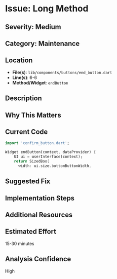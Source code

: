 # Issue: Long Method

## Severity: Medium

## Category: Maintenance

## Location
- **File(s)**: `lib/components/buttons/end_button.dart`
- **Line(s)**: 6-6
- **Method/Widget**: `endButton`

## Description


## Why This Matters


## Current Code
```dart
import 'confirm_button.dart';

Widget endButton(context, dataProvider) { 
    UI ui = userInterface(context);
    return SizedBox(
      width: ui.size.bottomButtonWidth,
```

## Suggested Fix


## Implementation Steps


## Additional Resources


## Estimated Effort
15-30 minutes

## Analysis Confidence
High
